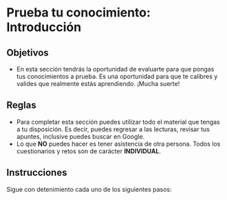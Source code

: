 # Prueba tu conocimiento: Introducción

## Objetivos
- En esta sección tendrás la oportunidad de evaluarte para que pongas tus conocimientos a prueba. Es una oportunidad para que te calibres y valides que realmente estás aprendiendo. ¡Mucha suerte!

## Reglas
- Para completar esta sección puedes utilizar todo el material que tengas a tu disposición. Es decir, puedes regresar a las lecturas, revisar tus apuntes, inclusive puedes buscar en Google.
- Lo que **NO** puedes hacer es tener asistencia de otra persona. Todos los cuestionarios y retos son de carácter **INDIVIDUAL**.

## Instrucciones

Sigue con detenimiento cada uno de los siguientes pasos:
